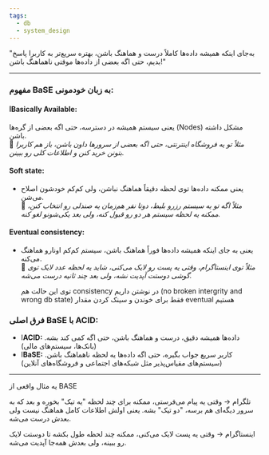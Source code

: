 ```yaml
---
tags:
  - db
  - system_design
---
```


"به‌جای اینکه همیشه داده‌ها کاملاً درست و هماهنگ باشن، بهتره سریع‌تر به کاربرا پاسخ بدیم، حتی اگه بعضی از داده‌ها موقتی ناهماهنگ باشن!"

---

### **مفهوم BaSE به زبان خودمونی:**

#### ا**Basically Available:**  
یعنی سیستم همیشه در دسترسه، حتی اگه بعضی از گره‌ها (Nodes) مشکل داشته باشن.  
    📌 _مثلاً تو یه فروشگاه اینترنتی، حتی اگه بعضی از سرورها داون باشن، باز هم کاربرا بتونن خرید کنن و اطلاعات کلی رو ببینن._

#### **Soft state:**  
- یعنی ممکنه داده‌ها توی لحظه دقیقاً هماهنگ نباشن، ولی کم‌کم خودشون اصلاح می‌شن.  
    📌 _مثلاً اگه تو یه سیستم رزرو بلیط، دوتا نفر هم‌زمان یه صندلی رو انتخاب کنن، ممکنه یه لحظه سیستم هر دو رو قبول کنه، ولی بعد یکی‌شونو لغو کنه._
    
#### **Eventual consistency:**
- یعنی به جای اینکه همیشه داده‌ها فوراً هماهنگ باشن، سیستم کم‌کم اونارو هماهنگ می‌کنه.  
    📌 _مثلاً توی اینستاگرام، وقتی یه پست رو لایک می‌کنی، شاید یه لحظه عدد لایک توی گوشی دوستت آپدیت نشه، ولی بعد چند ثانیه درست می‌شه._
    
    توی این حالت هم consistency در نوشتن داریم (no broken intergrity and wrong db state) فقط برای خوندن و سینک کردن مقدار eventual هستیم



### **فرق اصلی BaSE با ACID:**

- ا**ACID:** داده‌ها همیشه دقیق، درست و هماهنگ باشن، حتی اگه کمی کند بشه. (بانک‌ها، سیستم‌های مالی)
- ا**BaSE:** کاربر سریع جواب بگیره، حتی اگه داده‌ها یه لحظه ناهماهنگ باشن. (سیستم‌های مقیاس‌پذیر مثل شبکه‌های اجتماعی و فروشگاه‌های آنلاین)

---

یه مثال واقعی از BASE

تلگرام → وقتی یه پیام می‌فرستی، ممکنه برای چند لحظه "یه تیک" بخوره و بعد که به سرور دیگه‌ای هم برسه، "دو تیک" بشه. یعنی اولش اطلاعات کامل هماهنگ نیست ولی بعدش درست می‌شه.

اینستاگرام → وقتی یه پست لایک می‌کنی، ممکنه چند لحظه طول بکشه تا دوستت لایک رو ببینه، ولی بعدش همه‌جا آپدیت می‌شه.


